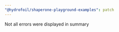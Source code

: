 ```yaml
---
"@hydrofoil/shaperone-playground-examples": patch
---
```


Not all errors were displayed in summary
